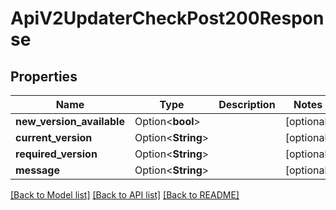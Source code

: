 # ApiV2UpdaterCheckPost200Response

## Properties

Name | Type | Description | Notes
------------ | ------------- | ------------- | -------------
**new_version_available** | Option<**bool**> |  | [optional]
**current_version** | Option<**String**> |  | [optional]
**required_version** | Option<**String**> |  | [optional]
**message** | Option<**String**> |  | [optional]

[[Back to Model list]](../README.md#documentation-for-models) [[Back to API list]](../README.md#documentation-for-api-endpoints) [[Back to README]](../README.md)


